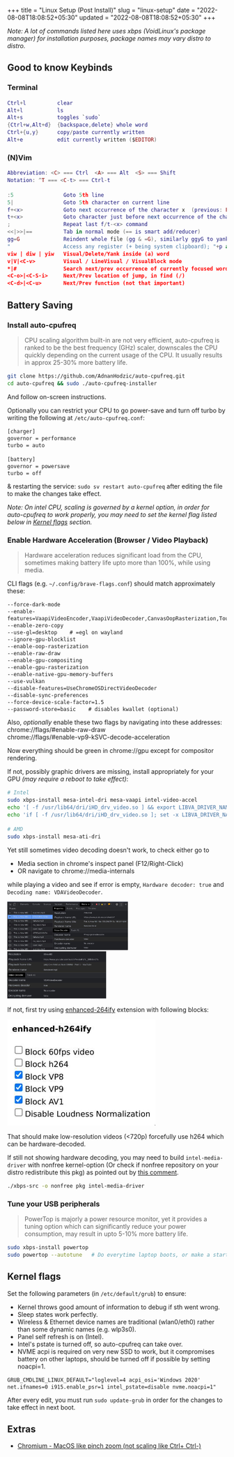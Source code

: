 +++
title = "Linux Setup (Post Install)"
slug = "linux-setup"
date = "2022-08-08T18:08:52+05:30"
updated = "2022-08-08T18:08:52+05:30"
+++

*Note: A lot of commands listed here uses xbps (VoidLinux's package manager) for installation purposes, package names may vary distro to distro.*

## Good to know Keybinds

### Terminal

```lua
Ctrl+l          clear
Alt+l           ls
Alt+s           toggles `sudo`
{Ctrl+w,Alt+d}  {backspace,delete} whole word
Ctrl+{u,y}      copy/paste currently written
Alt+e           edit currently written ($EDITOR)
```

### (N)Vim

```lua
Abbreviation: <C> === Ctrl  <A> === Alt  <S> === Shift
Notation: ^T === <C-t> === Ctrl-t

:5                Goto 5th line
5|                Goto 5th character on current line
f+<x>             Goto next occurrence of the character x  (previous: F)
t+<x>             Goto character just before next occurrence of the character x (previous: T)
;                 Repeat last f/t-<x> command
<<|>>|==          Tab in normal mode (== is smart add/reducer)
gg=G              Reindent whole file (gg & =G), similarly ggyG to yank file
"                 Access any register (+ being system clipboard); "+p and "+y being paste and copy respectively
viw | diw | yiw   Visual/Delete/Yank inside (a) word
v|V|<C-v>         Visual / LineVisual / VisualBlock mode
*|#               Search next/prev occurrence of currently focused word
<C-o>|<C-S-i>     Next/Prev location of jump, in find (/)
<C-d>|<C-u>       Next/Prev function (not that important)
```


## Battery Saving

### Install auto-cpufreq

<blockquote>
CPU scaling algorithm built-in are not very efficient, auto-cpufreq is ranked to be the best frequency (GHz) scaler, downscales the CPU quickly depending on the current usage of the CPU. It usually results in approx 25-30% more battery life.
</blockquote>

```bash
git clone https://github.com/AdnanHodzic/auto-cpufreq.git
cd auto-cpufreq && sudo ./auto-cpufreq-installer
```

And follow on-screen instructions.

Optionally you can restrict your CPU to go power-save and turn off turbo by writing the following at `/etc/auto-cpufreq.conf`:

```
[charger]
governor = performance
turbo = auto

[battery]
governor = powersave
turbo = off
```

& restarting the service: `sudo sv restart auto-cpufreq` after editing the file to make the changes take effect.

*Note: On intel CPU, scaling is governed by a kernel option, in order for auto-cpufreq to work properly, you may need to set the kernel flag listed below in [Kernel flags](#kernel-flags) section.*

### Enable Hardware Acceleration (Browser / Video Playback)

<blockquote>
Hardware acceleration reduces significant load from the CPU, sometimes making battery life upto more than 100%, while using media.
</blockquote>

CLI flags (e.g. `~/.config/brave-flags.conf`) should match approximately these:

```
--force-dark-mode
--enable-features=VaapiVideoEncoder,VaapiVideoDecoder,CanvasOopRasterization,TouchpadOverscrollHistoryNavigation,WebUIDarkMode
--enable-zero-copy
--use-gl=desktop    # =egl on wayland
--ignore-gpu-blocklist
--enable-oop-rasterization
--enable-raw-draw
--enable-gpu-compositing
--enable-gpu-rasterization
--enable-native-gpu-memory-buffers
--use-vulkan
--disable-features=UseChromeOSDirectVideoDecoder
--disable-sync-preferences
--force-device-scale-factor=1.5
--password-store=basic    # disables kwallet (optional)
```

Also, *optionally* enable these two flags by navigating into these addresses:<br>
chrome://flags/#enable-raw-draw<br>
chrome://flags/#enable-vp9-kSVC-decode-acceleration

Now everything should be green in chrome://gpu except for compositor rendering.

If not, possibly graphic drivers are missing, install appropriately for your GPU *(may require a reboot to take effect)*:

```bash
# Intel
sudo xbps-install mesa-intel-dri mesa-vaapi intel-video-accel
echo '[ -f /usr/lib64/dri/iHD_drv_video.so ] && export LIBVA_DRIVER_NAME=iHD' >> ~/.bashrc
echo 'if [ -f /usr/lib64/dri/iHD_drv_video.so ]; set -x LIBVA_DRIVER_NAME iHD; end' >> ~/.config/fish/config.fish

# AMD
sudo xbps-install mesa-ati-dri
```

Yet still sometimes video decoding doesn't work, to check either go to
* Media section in chrome's inspect panel (F12/Right-Click)
* OR navigate to chrome://media-internals

while playing a video and see if error is empty, `Hardware decoder: true` and `Decoding name: VDAVideoDecoder`.

<div class="flex flex-row child:self-start">
<img src="battery-saving-video-decoding.jpg" width="55%"></img>
<img src="battery-saving-video-decoding-true.jpg" width="45%"></img>
</div>

If not, first try using [enhanced-264ify](https://chrome.google.com/webstore/detail/enhanced-h264ify/omkfmpieigblcllmkgbflkikinpkodlk) extension with following blocks:

![enhanced-264ify extension](./battery-saving-enhanced-264ify.jpg)

That should make low-resolution videos (<720p) forcefully use h264 which can be hardware-decoded.

If still not showing hardware decoding, you may need to build `intel-media-driver` with nonfree kernel-option (Or check if nonfree repository on your distro redistribute this pkg) as pointed out by [this comment](https://github.com/saiarcot895/chromium-ubuntu-build/issues/98#issuecomment-757710499).
```bash
./xbps-src -o nonfree pkg intel-media-driver
```

### Tune your USB peripherals

<blockquote>
PowerTop is majorly a power resource monitor, yet it provides a tuning option which can significantly reduce your power consumption, may result in upto 5-10% more battery life.
</blockquote>

```bash
sudo xbps-install powertop
sudo powertop --autotune   # Do everytime laptop boots, or make a startup script
```

## Kernel flags

Set the following parameters (in `/etc/default/grub`) to ensure:
* Kernel throws good amount of information to debug if sth went wrong.
* Sleep states work perfectly.
* Wireless & Ethernet device names are traditional (wlan0/eth0) rather than some dynamic names (e.g. wlp3s0).
* Panel self refresh is on (Intel).
* Intel's pstate is turned off, so auto-cpufreq can take over.
* NVME acpi is required on very new SSD to work, but it compromises battery on other laptops, should be turned off if possible by setting noacpi=1.

```
GRUB_CMDLINE_LINUX_DEFAULT="loglevel=4 acpi_osi='Windows 2020' net.ifnames=0 i915.enable_psr=1 intel_pstate=disable nvme.noacpi=1"
```

After every edit, you must run `sudo update-grub` in order for the changes to take effect in next boot.

## Extras

* [Chromium - MacOS like pinch zoom (not scaling like Ctrl+ Ctrl-)](https://www.reddit.com/r/linux/comments/rmuh0o/finally_macoswindows_like_touchpad_zoom_gesture)

